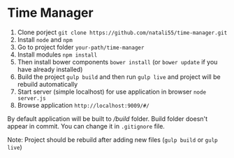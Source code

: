 # Time Manager
1. Clone porject `git clone https://github.com/natali55/time-manager.git                                              `
2. Install `node` and `npm`
3. Go to project folder `your-path/time-manager`
4. Install modules `npm install`
5. Then install bower components `bower install` (or `bower update` if you have already installed)
6. Build the project `gulp build` and then run `gulp live` and project will be rebuild automatically
7. Start server (simple localhost) for use application in browser `node server.js`
8. Browse application `http://localhost:9009/#/`

By default application will be built to _/build_ folder. Build folder doesn't appear in commit. You can change it in `.gitignore` file.


Note: Project should be rebuild after adding new files
(`gulp build` or `gulp live`)